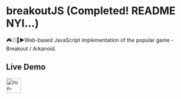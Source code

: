 # breakoutJS (Completed! README NYI...)
🎮⚾🌠▶️Web-based JavaScript implementation of the popular game - Breakout / Arkanoid.

## Live Demo
[<img src="https://freepngimg.com/download/play_now_button/25403-5-play-now-button-transparent.png" alt="run-button" height="40px" />](https://breakout.mirokrastanov.repl.co/)

